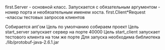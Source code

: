 first.Server - основной класс. Запускается с обязательным аргументом - 
номер порта и необязательным именем хоста.
first.Client*Request -классы тестовых запросов клиентов

Собирается ant'ом
Цель по умолчанию собираем проект
Цель start_server запускает сервер на порте 40000
Цель start_client запускает тестового клиента на том же порте
Для запуска необходима библиотека ./lib/protobuf-java-2.6.1.jar